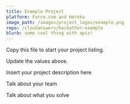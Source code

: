 ```yaml
---
title: Example Project
platform: Force.com and Heroku
image_path: /images/project_logos/example.png
repo: /cloudanswers/hackathon-example
blurb: some cool thing with apis!
---
```


Copy this file to start your project listing.

Update the values above.

Insert your project description here

Talk about your team

Talk about what you solve
